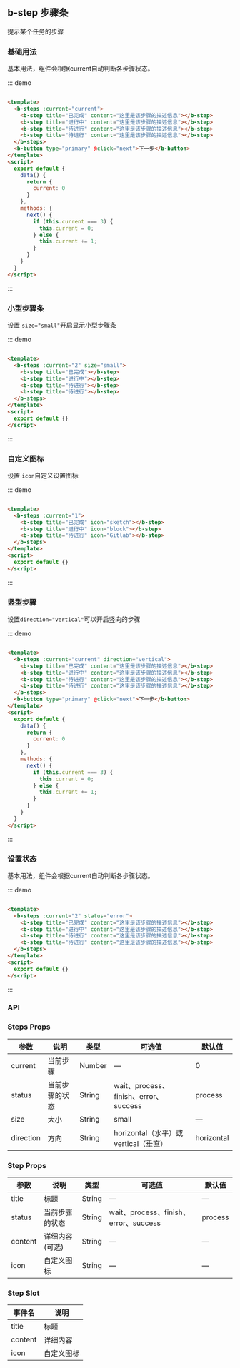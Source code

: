## b-step 步骤条

<div class="global-anchor">
  <b-anchor :scroll-offset="100">
    <b-anchor-link href="#ji-chu-yong-fa" title="基础用法"></b-anchor-link>
    <b-anchor-link href="#xiao-xing-bu-zou-tiao" title="小型步骤条"></b-anchor-link>
    <b-anchor-link href="#zi-ding-yi-tu-biao" title="自定义图标"></b-anchor-link>
    <b-anchor-link href="#shu-xing-bu-zou" title="竖型步骤"></b-anchor-link>
    <b-anchor-link href="#she-zhi-zhuang-tai" title="设置状态"></b-anchor-link>
    <b-anchor-link href="#steps-props" title="Steps Props"></b-anchor-link>
    <b-anchor-link href="#step-props" title="Step Props"></b-anchor-link>
    <b-anchor-link href="#step-slot" title="Step Slot"></b-anchor-link>
  </b-anchor>
</div>

提示某个任务的步骤

### 基础用法

基本用法，组件会根据current自动判断各步骤状态。

::: demo

```html

<template>
  <b-steps :current="current">
    <b-step title="已完成" content="这里是该步骤的描述信息"></b-step>
    <b-step title="进行中" content="这里是该步骤的描述信息"></b-step>
    <b-step title="待进行" content="这里是该步骤的描述信息"></b-step>
    <b-step title="待进行" content="这里是该步骤的描述信息"></b-step>
  </b-steps>
  <b-button type="primary" @click="next">下一步</b-button>
</template>
<script>
  export default {
    data() {
      return {
        current: 0
      }
    },
    methods: {
      next() {
        if (this.current === 3) {
          this.current = 0;
        } else {
          this.current += 1;
        }
      }
    }
  }
</script>
```

:::

### 小型步骤条

设置 `size="small"`开启显示小型步骤条

::: demo

```html

<template>
  <b-steps :current="2" size="small">
    <b-step title="已完成"></b-step>
    <b-step title="进行中"></b-step>
    <b-step title="待进行"></b-step>
    <b-step title="待进行"></b-step>
  </b-steps>
</template>
<script>
  export default {}
</script>
```

:::

### 自定义图标

设置 `icon`自定义设置图标

::: demo

```html

<template>
  <b-steps :current="1">
    <b-step title="已完成" icon="sketch"></b-step>
    <b-step title="进行中" icon="block"></b-step>
    <b-step title="待进行" icon="Gitlab"></b-step>
  </b-steps>
</template>
<script>
  export default {}
</script>
```

:::

### 竖型步骤

设置`direction="vertical"`可以开启竖向的步骤

::: demo

```html

<template>
  <b-steps :current="current" direction="vertical">
    <b-step title="已完成" content="这里是该步骤的描述信息"></b-step>
    <b-step title="进行中" content="这里是该步骤的描述信息"></b-step>
    <b-step title="待进行" content="这里是该步骤的描述信息"></b-step>
    <b-step title="待进行" content="这里是该步骤的描述信息"></b-step>
  </b-steps>
  <b-button type="primary" @click="next">下一步</b-button>
</template>
<script>
  export default {
    data() {
      return {
        current: 0
      }
    },
    methods: {
      next() {
        if (this.current === 3) {
          this.current = 0;
        } else {
          this.current += 1;
        }
      }
    }
  }
</script>
```

:::

### 设置状态

基本用法，组件会根据current自动判断各步骤状态。

::: demo

```html

<template>
  <b-steps :current="2" status="error">
    <b-step title="已完成" content="这里是该步骤的描述信息"></b-step>
    <b-step title="进行中" content="这里是该步骤的描述信息"></b-step>
    <b-step title="待进行" content="这里是该步骤的描述信息"></b-step>
    <b-step title="待进行" content="这里是该步骤的描述信息"></b-step>
  </b-steps>
</template>
<script>
  export default {}
</script>
```

:::

### API

### Steps Props

| 参数      | 说明    | 类型      | 可选值       | 默认值   |
|---------- |-------- |---------- |-------------  |-------- |
| current     | 当前步骤   | Number  |  —   |  0   |
| status     | 当前步骤的状态   | String  |  wait、process、finish、error、success  |  process   |
| size     | 大小       | String  | small  |  —    |
| direction     |  方向       | String  |  horizontal（水平）或vertical（垂直）  |  horizontal   |

### Step Props

| 参数      | 说明    | 类型      | 可选值       | 默认值   |
|---------- |-------- |---------- |-------------  |-------- |
| title     | 标题   | String  |  —   | —   |
| status     | 当前步骤的状态   | String  |  wait、process、finish、error、success  |  process   |
| content     | 详细内容(可选)| String  | —   |  —    |
| icon     |  自定义图标       | String  |  —   |  —    |

### Step Slot

| 事件名      | 说明    |
|---------- |-------- |
| title  | 标题  |
| content  | 详细内容  |
| icon  | 自定义图标  |
